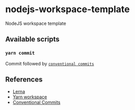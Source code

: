 # nodejs-workspace-template
NodeJS workspace template


## Available scripts

### `yarn commit`

Commit followed by [`conventional commits`](https://www.conventionalcommits.org/)

## References

- [Lerna](https://github.com/lerna/lerna)
- [Yarn workspace](https://classic.yarnpkg.com/en/docs/workspaces/)
- [Conventional Commits](https://www.conventionalcommits.org)